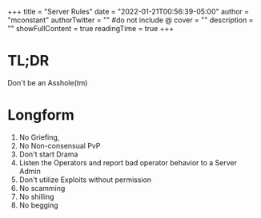 +++
title = "Server Rules"
date = "2022-01-21T00:56:39-05:00"
author = "mconstant"
authorTwitter = "" #do not include @
cover = ""
description = ""
showFullContent = true
readingTime = true
+++
# TL;DR
Don't be an Asshole(tm)

# Longform
1. No Griefing,
2. No Non-consensual PvP
3. Don't start Drama
4. Listen the Operators and report bad operator behavior to a Server Admin
5. Don't utilize Exploits without permission
6. No scamming
7. No shilling
8. No begging
